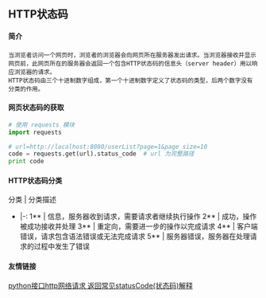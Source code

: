## HTTP状态码
#### 简介
~~~
当浏览者访问一个网页时，浏览者的浏览器会向网页所在服务器发出请求。当浏览器接收并显示网页前，此网页所在的服务器会返回一个包含HTTP状态码的信息头（server header）用以响应浏览器的请求。
HTTP状态码由三个十进制数字组成，第一个十进制数字定义了状态码的类型，后两个数字没有分类的作用。
~~~

#### 网页状态码的获取

~~~python
# 使用 requests 模块
import requests

# url=http://localhost:8080/userList?page=1&page_size=10
code = requests.get(url).status_code  # url 为完整路径
print code 
~~~
#### HTTP状态码分类
分类 | 分类描述
- |-:
1** | 信息，服务器收到请求，需要请求者继续执行操作
2** | 成功，操作被成功接收并处理
3** | 重定向，需要进一步的操作以完成请求
4** | 客户端错误，请求包含语法错误或无法完成请求
5** | 服务器错误，服务器在处理请求的过程中发生了错误

#### 友情链接
[python接口http网络请求 返回常见statusCode(状态码)解释](https://blog.csdn.net/helloxiaozhe/article/details/82623918)

















